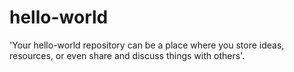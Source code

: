 # hello-world
'Your hello-world repository can be a place where you store ideas, resources, or even share and discuss things with others'.
